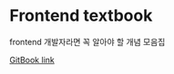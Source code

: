 # Frontend textbook

frontend 개발자라면 꼭 알아야 할 개념 모음집

[GitBook link](https://rosie-1.gitbook.io/frontend-basic/)